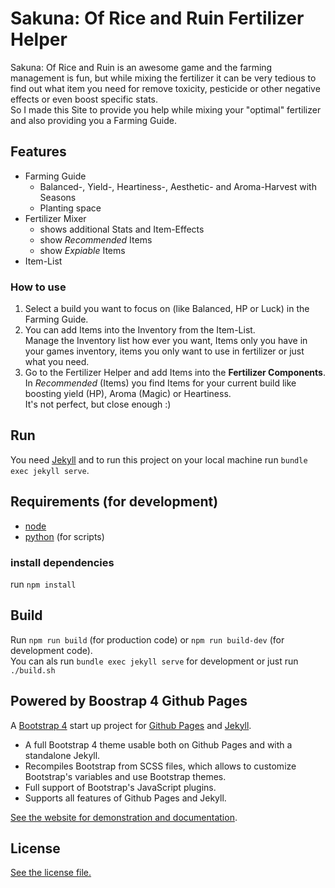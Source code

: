 # Sakuna: Of Rice and Ruin Fertilizer Helper

Sakuna: Of Rice and Ruin is an awesome game and the farming management is fun, but while mixing the fertilizer it can be very tedious to find out what item you need for remove toxicity, pesticide or other negative effects or even boost specific stats.  
So I made this Site to provide you help while mixing your "optimal" fertilizer and also providing you a Farming Guide.


## Features

* Farming Guide
  * Balanced-, Yield-, Heartiness-, Aesthetic- and Aroma-Harvest with Seasons
  * Planting space
* Fertilizer Mixer
  * shows additional Stats and Item-Effects
  * show _Recommended_ Items
  * show _Expiable_ Items
* Item-List
### How to use

1. Select a build you want to focus on (like Balanced, HP or Luck) in the Farming Guide.  
2. You can add Items into the Inventory from the Item-List.  
   Manage the Inventory list how ever you want, Items only you have in your games inventory, items you only want to use in fertilizer or just what you need.
3. Go to the Fertilizer Helper and add Items into the **Fertilizer Components**.
   In _Recommended_ (Items) you find Items for your current build like boosting yield (HP), Aroma (Magic) or Heartiness.  
   It's not perfect, but close enough :)

## Run

You need [Jekyll](https://jekyllrb.com/) and to run this project on your local machine run `bundle exec jekyll serve`.  


## Requirements (for development)

- [node](https://www.npmjs.com/get-npm)
- [python](https://www.python.org/) (for scripts)

### install dependencies

run `npm install`


## Build

Run `npm run build` (for production code) or `npm run build-dev` (for development code).  
You can als run `bundle exec jekyll serve` for development or just run `./build.sh`



## Powered by Boostrap 4 Github Pages

A [Bootstrap 4](https://getbootstrap.com/) start up project for [Github Pages](https://pages.github.com/) and [Jekyll](https://jekyllrb.com/).

* A full Bootstrap 4 theme usable both on Github Pages and with a standalone Jekyll.
* Recompiles Bootstrap from SCSS files, which allows to customize Bootstrap's variables and use Bootstrap themes.
* Full support of Bootstrap's JavaScript plugins.
* Supports all features of Github Pages and Jekyll.

[See the website for demonstration and documentation](https://nicolas-van.github.io/bootstrap-4-github-pages/).

## License

[See the license file.](./LICENSE)
